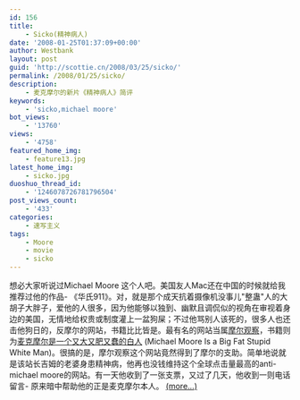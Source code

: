 ```yaml
---
id: 156
title:
    - Sicko(精神病人)
date: '2008-01-25T01:37:09+00:00'
author: Westbank
layout: post
guid: 'http://scottie.cn/2008/03/25/sicko/'
permalink: /2008/01/25/sicko/
description:
    - 麦克摩尔的新片《精神病人》简评
keywords:
    - 'sicko,michael moore'
bot_views:
    - '13760'
views:
    - '4758'
featured_home_img:
    - feature13.jpg
latest_home_img:
    - sicko.jpg
duoshuo_thread_id:
    - '1246078726781796504'
post_views_count:
    - '433'
categories:
    - 速写主义
tags:
    - Moore
    - movie
    - sicko
---
```


想必大家听说过Michael Moore 这个人吧。美国友人Mac还在中国的时候就给我推荐过他的作品- 《华氏911》。对，就是那个成天抗着摄像机没事儿"整蛊"人的大胡子大胖子，爱他的人很多，因为他能够以独到、幽默且调侃似的视角在审视着身边的美国，无情地给权贵或制度灌上一盆狗屎；不过他骂别人该死的，很多人也还击他狗日的，反摩尔的网站，书籍比比皆是。最有名的网站当属[摩尔观察](http://moorewatch.com/)，书籍则为<span style="color: #ff8040;">[麦克摩尔是一个又大又肥又蠢的白人](http://www.fifid.com/subject/2876004/)</span> (Michael Moore Is a Big Fat Stupid White Man)。很搞的是，摩尔观察这个网站竟然得到了摩尔的支助。简单地说就是该站长吉姆的老婆身患精神病，他再也没钱维持这个全球点击量最高的anti-michael moore的网站。有一天他收到了一张支票，又过了几天，他收到一则电话留言- 原来暗中帮助他的正是麦克摩尔本人。 [<span aria-label="Continue reading Sicko(精神病人)">(more…)</span>](http://farbank.net/2008/01/25/sicko/#more-156)